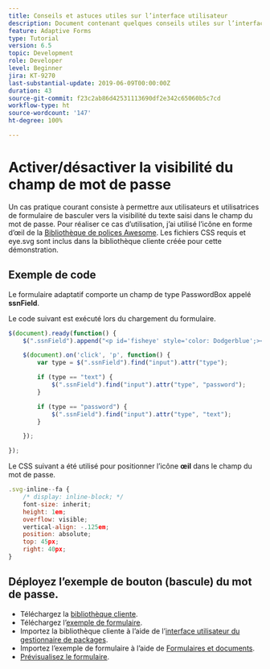 ```yaml
---
title: Conseils et astuces utiles sur l’interface utilisateur
description: Document contenant quelques conseils utiles sur l’interface utilisateur
feature: Adaptive Forms
type: Tutorial
version: 6.5
topic: Development
role: Developer
level: Beginner
jira: KT-9270
last-substantial-update: 2019-06-09T00:00:00Z
duration: 43
source-git-commit: f23c2ab86d42531113690df2e342c65060b5c7cd
workflow-type: ht
source-wordcount: '147'
ht-degree: 100%

---
```


# Activer/désactiver la visibilité du champ de mot de passe

Un cas pratique courant consiste à permettre aux utilisateurs et utilisatrices de formulaire de basculer vers la visibilité du texte saisi dans le champ du mot de passe.
Pour réaliser ce cas d’utilisation, j’ai utilisé l’icône en forme d’œil de la [Bibliothèque de polices Awesome](https://fontawesome.com/). Les fichiers CSS requis et eye.svg sont inclus dans la bibliothèque cliente créée pour cette démonstration.


## Exemple de code

Le formulaire adaptatif comporte un champ de type PasswordBox appelé **ssnField**.

Le code suivant est exécuté lors du chargement du formulaire.

```javascript
$(document).ready(function() {
    $(".ssnField").append("<p id='fisheye' style='color: Dodgerblue';><i class='fa fa-eye'></i></p>");

    $(document).on('click', 'p', function() {
        var type = $(".ssnField").find("input").attr("type");

        if (type == "text") {
            $(".ssnField").find("input").attr("type", "password");
        }

        if (type == "password") {
            $(".ssnField").find("input").attr("type", "text");
        }

    });

});
```

Le CSS suivant a été utilisé pour positionner l’icône **œil** dans le champ du mot de passe.

```javascript
.svg-inline--fa {
    /* display: inline-block; */
    font-size: inherit;
    height: 1em;
    overflow: visible;
    vertical-align: -.125em;
    position: absolute;
    top: 45px;
    right: 40px;
}
```

## Déployez l’exemple de bouton (bascule) du mot de passe.

* Téléchargez la [bibliothèque cliente](assets/simple-ui-tips.zip).
* Téléchargez l’[exemple de formulaire](assets/simple-ui-tricks-form.zip).
* Importez la bibliothèque cliente à l’aide de l’[interface utilisateur du gestionnaire de packages](http://localhost:4502/crx/packmgr/index.jsp).
* Importez l’exemple de formulaire à l’aide de [Formulaires et documents](http://localhost:4502/aem/forms.html/content/dam/formsanddocuments).
* [Prévisualisez le formulaire](http://localhost:4502/content/dam/formsanddocuments/simpleuitips/jcr:content?wcmmode=disabled).


